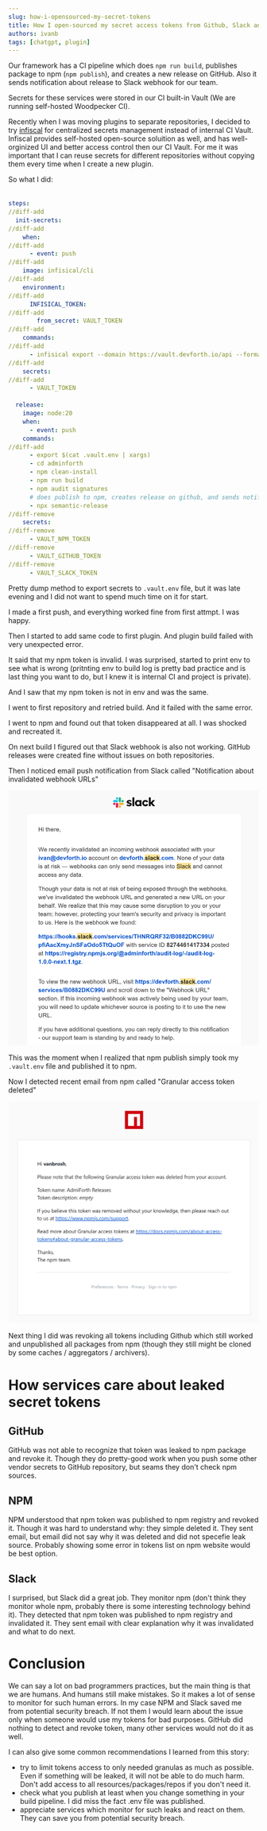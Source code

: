 ```yaml
---
slug: how-i-opensourced-my-secret-tokens
title: How I open-sourced my secret access tokens from Github, Slack and NPM and who of them cares about it
authors: ivanb
tags: [chatgpt, plugin]
---
```


Our framework has a CI pipeline which does `npm run build`, publishes package to npm (`npm publish`), and creates a new release on GitHub. Also it sends notification about release to Slack webhook for our team. 

Secrets for these services were stored in our CI built-in Vault (We are running self-hosted Woodpecker CI).

Recently when I was moving plugins to separate repositories, I decided to try [infiscal](https://infisical.com/) for centralized secrets management instead of internal CI Vault. Infiscal provides self-hosted open-source soluition as well, and has well-orginized UI and better access control then our CI Vault. For me it was important that I can reuse secrets for different repositories without copying them every time when I create a new plugin.

So what I did:


```yaml title=".woodpecker.yml"
  
steps:
//diff-add
  init-secrets:
//diff-add
    when:
//diff-add
      - event: push
//diff-add
    image: infisical/cli
//diff-add
    environment:
//diff-add
      INFISICAL_TOKEN:
//diff-add
        from_secret: VAULT_TOKEN
//diff-add
    commands:
//diff-add
      - infisical export --domain https://vault.devforth.io/api --format=dotenv-export --env="prod" > .vault.env
//diff-add
    secrets:
//diff-add
      - VAULT_TOKEN

  release:
    image: node:20
    when:
      - event: push
    commands:
//diff-add
      - export $(cat .vault.env | xargs)
      - cd adminforth
      - npm clean-install
      - npm run build
      - npm audit signatures
      # does publish to npm, creates release on github, and sends notification to slack webhook
      - npx semantic-release 
//diff-remove
    secrets:
//diff-remove
      - VAULT_NPM_TOKEN
//diff-remove
      - VAULT_GITHUB_TOKEN
//diff-remove
      - VAULT_SLACK_TOKEN
```

Pretty dump method to export secrets to `.vault.env` file, but it was late evening and I did not want to spend much time on it for start.

I made a first push, and everything worked fine from first attmpt. I was happy.

Then I started to add same code to first plugin. And plugin build failed with very unexpected error. 

It said that my npm token is invalid. I was surprised, started to print env to see what is wrong (pritnting env to build log is pretty bad practice and is last thing you want to do, but I knew it is internal CI and project is private).

And I saw that my npm token is not in env and was the same.

I went to first repository and retried build. And it failed with the same error.

I went to npm and found out that token disappeared at all. I was shocked and recreated it.

On next build I figured out that Slack webhook is also not working. GitHub releases were created fine without issues on both repositories.

Then I noticed email push notification from Slack called "Notification about invalidated webhook URLs"


![Slack Notification about invalidated webhook URLs](image.png)


This was the moment when I realized that npm publish simply took my `.vault.env` file and published it to npm.

Now I detected recent email from npm called "Granular access token deleted"

![npm Granular access token deleted](image-1.png)

Next thing I did was revoking all tokens including Github which still worked and unpublished all packages from npm (though they still might be cloned by some caches / aggregators / archivers).

# How services care about leaked secret tokens

## GitHub

GitHub was not able to recognize that token was leaked to npm package and revoke it. Though they do pretty-good work when you push some other vendor secrets to GitHub repository, but seams they don't check npm sources.

## NPM 

NPM understood that npm token was published to npm registry and revoked it. Though it was hard to understand why: they simple deleted it. They sent email, but email did not say why it was deleted and did not specefie leak source. Probably showing some error in tokens list on npm website would be best option.

## Slack

I surprised, but Slack did a great job. They monitor npm (don't think they monitor whole npm, probably there is some interesting technology behind it). They detected that npm token was published to npm registry and invalidated it. They sent email with clear explanation why it was invalidated and what to do next.

# Conclusion

We can say a lot on bad programmers practices, but the main thing is that we are humans. And humans still make mistakes. 
So it makes a lot of sense to monitor for such human errors.
In my case NPM and Slack saved me from potential security breach. If not them I would learn about the issue only when someone would use my tokens for bad purposes.
GitHub did nothing to detect and revoke token, many other services would not do it as well.

I can also give some common recommendations I learned from this story:

- try to limit tokens access to only needed granulas as much as possible. Even if something will be leaked, it will not be able to do much harm. Don't add access to all resources/packages/repos if you don't need it.
- check what you publish at least when you change something in your build pipeline. I did miss the fact .env file was published.
- appreciate services which monitor for such leaks and react on them. They can save you from potential security breach.